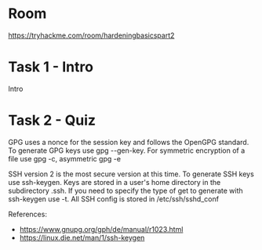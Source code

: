 # Room
https://tryhackme.com/room/hardeningbasicspart2

# Task 1 - Intro
Intro

# Task 2 - Quiz
GPG uses a nonce for the session key and follows the OpenGPG standard.  To generate GPG keys use gpg --gen-key.  For symmetric encryption of a file use gpg -c, asymmetric gpg -e

SSH version 2 is the most secure version at this time.  To generate SSH keys use ssh-keygen.  Keys are stored in a user's home directory in the subdirectory .ssh.  If you need to specify the type of get to generate with ssh-keygen use -t.  All SSH config is stored in /etc/ssh/sshd_conf

References:
* https://www.gnupg.org/gph/de/manual/r1023.html
* https://linux.die.net/man/1/ssh-keygen

